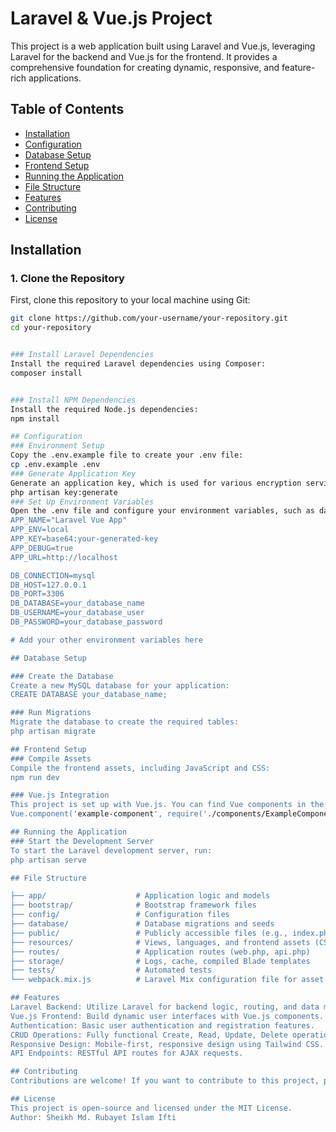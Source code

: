 # Laravel & Vue.js Project

This project is a web application built using Laravel and Vue.js, leveraging Laravel for the backend and Vue.js for the frontend. It provides a comprehensive foundation for creating dynamic, responsive, and feature-rich applications.

## Table of Contents

- [Installation](#installation)
- [Configuration](#configuration)
- [Database Setup](#database-setup)
- [Frontend Setup](#frontend-setup)
- [Running the Application](#running-the-application)
- [File Structure](#file-structure)
- [Features](#features)
- [Contributing](#contributing)
- [License](#license)

## Installation

### 1. Clone the Repository
First, clone this repository to your local machine using Git:

```bash
git clone https://github.com/your-username/your-repository.git
cd your-repository


### Install Laravel Dependencies
Install the required Laravel dependencies using Composer:
composer install


### Install NPM Dependencies
Install the required Node.js dependencies:
npm install

## Configuration
### Environment Setup
Copy the .env.example file to create your .env file:
cp .env.example .env
### Generate Application Key
Generate an application key, which is used for various encryption services:
php artisan key:generate
### Set Up Environment Variables
Open the .env file and configure your environment variables, such as database settings, mail configuration, and other services. Here's an example configuration:
APP_NAME="Laravel Vue App"
APP_ENV=local
APP_KEY=base64:your-generated-key
APP_DEBUG=true
APP_URL=http://localhost

DB_CONNECTION=mysql
DB_HOST=127.0.0.1
DB_PORT=3306
DB_DATABASE=your_database_name
DB_USERNAME=your_database_user
DB_PASSWORD=your_database_password

# Add your other environment variables here

## Database Setup

### Create the Database
Create a new MySQL database for your application:
CREATE DATABASE your_database_name;

### Run Migrations
Migrate the database to create the required tables:
php artisan migrate

## Frontend Setup
### Compile Assets
Compile the frontend assets, including JavaScript and CSS:
npm run dev

### Vue.js Integration
This project is set up with Vue.js. You can find Vue components in the resources/js/components directory. To add a new component, create a .vue file in this directory, and reference it in your resources/js/app.js file.
Vue.component('example-component', require('./components/ExampleComponent.vue').default);

## Running the Application
### Start the Development Server
To start the Laravel development server, run:
php artisan serve

## File Structure

├── app/                    # Application logic and models
├── bootstrap/              # Bootstrap framework files
├── config/                 # Configuration files
├── database/               # Database migrations and seeds
├── public/                 # Publicly accessible files (e.g., index.php, assets)
├── resources/              # Views, languages, and frontend assets (CSS, JS, Vue components)
├── routes/                 # Application routes (web.php, api.php)
├── storage/                # Logs, cache, compiled Blade templates
├── tests/                  # Automated tests
└── webpack.mix.js          # Laravel Mix configuration file for asset compilation

## Features
Laravel Backend: Utilize Laravel for backend logic, routing, and data management.
Vue.js Frontend: Build dynamic user interfaces with Vue.js components.
Authentication: Basic user authentication and registration features.
CRUD Operations: Fully functional Create, Read, Update, Delete operations.
Responsive Design: Mobile-first, responsive design using Tailwind CSS.
API Endpoints: RESTful API routes for AJAX requests.

## Contributing
Contributions are welcome! If you want to contribute to this project, please fork the repository and submit a pull request.

## License
This project is open-source and licensed under the MIT License.
Author: Sheikh Md. Rubayet Islam Ifti